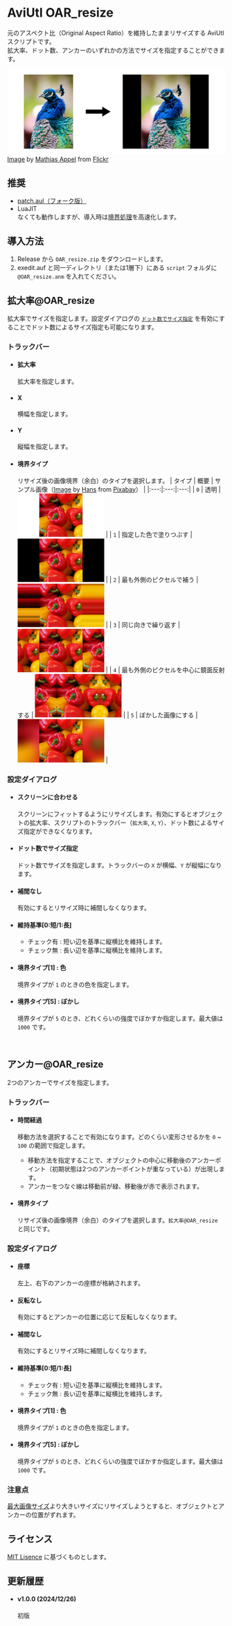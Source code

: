 # AviUtl OAR_resize

元のアスペクト比（Original Aspect Ratio）を維持したままリサイズする AviUtl スクリプトです。<br>
拡大率、ドット数、アンカーのいずれかの方法でサイズを指定することができます。

![sample](/assets/sample.png)
<a href="https://flic.kr/p/BduEsN">Image</a> by <a href=https://www.flickr.com/people/mathiasappel>Mathias Appel</a> from <a href="https://www.flickr.com/">Flickr</a>

## 推奨
- [patch.aul（フォーク版）](https://github.com/nazonoSAUNA/patch.aul/releases)<br>
- LuaJIT<br>
  なくても動作しますが、導入時は[境界処理](#境界タイプ)を高速化します。

## 導入方法
1. Release から `OAR_resize.zip` をダウンロードします。
2. exedit.auf と同一ディレクトリ（または1層下）にある `script` フォルダに `@OAR_resize.anm` を入れてください。

## 拡大率@OAR_resize
拡大率でサイズを指定します。設定ダイアログの [`ドット数でサイズ指定`](#ドット数でサイズ指定) を有効にすることでドット数によるサイズ指定も可能になります。

### トラックバー
- #### 拡大率
  拡大率を指定します。

- #### X
  横幅を指定します。

- #### Y
  縦幅を指定します。

- #### 境界タイプ
  リサイズ後の画像境界（余白）のタイプを選択します。
  | タイプ | 概要 | サンプル画像（<a href="https://pixabay.com/photos/bell-peppers-sweet-peppers-capsicums-499068/">Image</a> by <a href="https://pixabay.com/users/hans-2/?utm_source=link-attribution&utm_medium=referral&utm_campaign=image&utm_content=499068">Hans</a> from <a href="https://pixabay.com//?utm_source=link-attribution&utm_medium=referral&utm_campaign=image&utm_content=499068">Pixabay</a>） |
  |:---:|:---:|:---:|
  | `0` | 透明 | ![border-0](/assets/border-0.png) |
  | `1` | 指定した色で塗りつぶす | ![border-1](/assets/border-1.png) |
  | `2` | 最も外側のピクセルで補う | ![border-2](/assets/border-2.png) |
  | `3` | 同じ向きで繰り返す | ![border-3](/assets/border-3.png) |
  | `4` | 最も外側のピクセルを中心に鏡面反射する | ![border-4](/assets/border-4.png) |
  | `5` | ぼかした画像にする | ![border-5](/assets/border-5.png) |

### 設定ダイアログ
- #### スクリーンに合わせる
  スクリーンにフィットするようにリサイズします。有効にするとオブジェクトの拡大率、スクリプトのトラックバー（`拡大率`, `X`, `Y`）、ドット数によるサイズ指定ができなくなります。

- #### ドット数でサイズ指定
  ドット数でサイズを指定します。トラックバーの `X` が横幅、`Y` が縦幅になります。

- #### 補間なし
  有効にするとリサイズ時に補間しなくなります。

- #### 維持基準[0:短/1:長]
  - チェック有 : 短い辺を基準に縦横比を維持します。
  - チェック無 : 長い辺を基準に縦横比を維持します。

- #### 境界タイプ[1] : 色 
  境界タイプが `1` のときの色を指定します。

- #### 境界タイプ[5] : ぼかし
  境界タイプが `5` のとき、どれくらいの強度でぼかすか指定します。最大値は `1000` です。

<br>

## アンカー@OAR_resize
2つのアンカーでサイズを指定します。

### トラックバー
- #### 時間経過
  移動方法を選択することで有効になります。どのくらい変形させるかを `0` ~ `100` の範囲で指定します。
  
  - 移動方法を指定することで、オブジェクトの中心に移動後のアンカーポイント（初期状態は2つのアンカーポイントが重なっている）が出現します。
  - アンカーをつなぐ線は移動前が緑、移動後が赤で表示されます。

- #### 境界タイプ
  リサイズ後の画像境界（余白）のタイプを選択します。`拡大率@OAR_resize` と同じです。

### 設定ダイアログ
- #### 座標
  左上、右下のアンカーの座標が格納されます。

- #### 反転なし
  有効にするとアンカーの位置に応じて反転しなくなります。

- #### 補間なし
  有効にするとリサイズ時に補間しなくなります。

- #### 維持基準[0:短/1:長]
  - チェック有 : 短い辺を基準に縦横比を維持します。
  - チェック無 : 長い辺を基準に縦横比を維持します。

- #### 境界タイプ[1] : 色 
  境界タイプが `1` のときの色を指定します。

- #### 境界タイプ[5] : ぼかし
  境界タイプが `5` のとき、どれくらいの強度でぼかすか指定します。最大値は `1000` です。

### 注意点
[最大画像サイズ](https://scrapbox.io/aviutl/%E6%9C%80%E5%A4%A7%E7%94%BB%E5%83%8F%E3%82%B5%E3%82%A4%E3%82%BA)より大きいサイズにリサイズしようとすると、オブジェクトとアンカーの位置がずれます。

## ライセンス
[MIT Lisence](LICENSE.txt) に基づくものとします。

## 更新履歴
- #### v1.0.0 (2024/12/26)
  初版